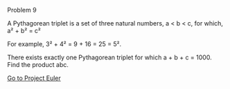 Problem 9

A Pythagorean triplet is a set of three natural numbers, a < b < c, for which,
a² + b² = c²

For example, 3² + 4² = 9 + 16 = 25 = 5².

There exists exactly one Pythagorean triplet for which a + b + c = 1000.
Find the product abc.

[Go to Project Euler](https://projecteuler.net/problem=9)
